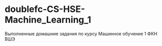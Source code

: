 # doublefc-CS-HSE-Machine_Learning_1
Выполненные домашние задания по курсу Машинное обучение 1 ФКН ВШЭ
